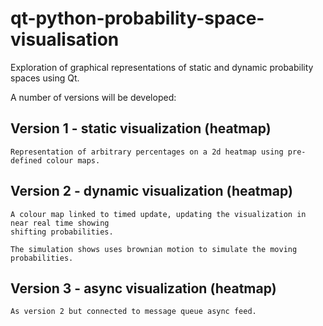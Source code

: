# qt-python-probability-space-visualisation

Exploration of graphical representations of static and dynamic probability spaces using Qt.

A number of versions will be developed:

## Version 1 - static visualization (heatmap)

    Representation of arbitrary percentages on a 2d heatmap using pre-defined colour maps.

##  Version 2 - dynamic visualization (heatmap) 

    A colour map linked to timed update, updating the visualization in near real time showing 
    shifting probabilities.

    The simulation shows uses brownian motion to simulate the moving 
    probabilities.
    
##  Version 3 - async visualization (heatmap) 

    As version 2 but connected to message queue async feed.
